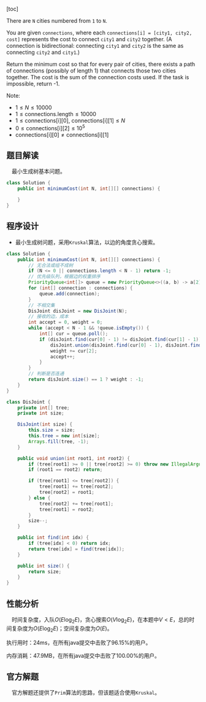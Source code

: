 [toc]

There are `N` cities numbered from `1` to `N`.

You are given `connections`, where each `connections[i] = [city1, city2, cost]` represents the cost to connect `city1` and `city2` together.  (A connection is bidirectional: connecting `city1` and `city2` is the same as connecting `city2` and `city1`.)

Return the minimum cost so that for every pair of cities, there exists a path of connections (possibly of length 1) that connects those two cities together.  The cost is the sum of the connection costs used. If the task is impossible, return -1.



Note:

* $1 \le N \le 10000$
* $1 \le \text{connections.length} \le 10000$
* $1 \le \text{connections[i][0], connections[i][1]} \le N$
* $0 \le \text{connections[i][2]} \le 10^5$
* $\text{connections[i][0]} \ne \text{connections[i][1]}$



## 题目解读

&emsp;最小生成树基本问题。

```java
class Solution {
    public int minimumCost(int N, int[][] connections) {

    }
}
```

## 程序设计

* 最小生成树问题，采用`Kruskal`算法，以边的角度贪心搜索。

```java
class Solution {
    public int minimumCost(int N, int[][] connections) {
        // 无合法或组不成树
        if (N <= 0 || connections.length < N - 1) return -1;
        // 优先级队列，根据边的权重排序
        PriorityQueue<int[]> queue = new PriorityQueue<>((a, b) -> a[2] - b[2]);
        for (int[] connection : connections) {
            queue.add(connection);
        }
        // 不相交集
        DisJoint disJoint = new DisJoint(N);
        // 接收的边，成本
        int accept = 0, weight = 0;
        while (accept < N - 1 && !queue.isEmpty()) {
            int[] cur = queue.poll();
            if (disJoint.find(cur[0] - 1) != disJoint.find(cur[1] - 1)) {
                disJoint.union(disJoint.find(cur[0] - 1), disJoint.find(cur[1] - 1));
                weight += cur[2];
                accept++;
            }
        }
        // 判断是否连通
        return disJoint.size() == 1 ? weight : -1;
    }
}

class DisJoint {
    private int[] tree;
    private int size;

    DisJoint(int size) {
        this.size = size;
        this.tree = new int[size];
        Arrays.fill(tree, -1);
    }

    public void union(int root1, int root2) {
        if (tree[root1] >= 0 || tree[root2] >= 0) throw new IllegalArgumentException("invalid param");
        if (root1 == root2) return;

        if (tree[root1] <= tree[root2]) {
            tree[root1] += tree[root2];
            tree[root2] = root1;
        } else {
            tree[root2] += tree[root1];
            tree[root1] = root2;
        }
        size--;
    }

    public int find(int idx) {
        if (tree[idx] < 0) return idx;
        return tree[idx] = find(tree[idx]);
    }

    public int size() {
        return size;
    }
}
```

## 性能分析

&emsp;时间复杂度，入队$O(E\log_2E)$，贪心搜索$O(V\log_2E)$，在本题中$V < E$，总的时间复杂度为$O(E\log_2E)$；空间复杂度为$O(E)$。

执行用时：24ms，在所有java提交中击败了96.15%的用户。

内存消耗：47.9MB，在所有java提交中击败了100.00%的用户。

## 官方解题

&emsp;官方解题还提供了`Prim`算法的思路，但该题适合使用`Kruskal`。
